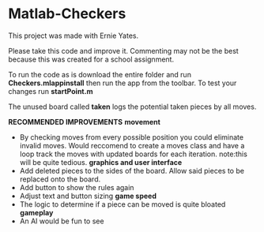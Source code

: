 # Matlab-Checkers
This project was made with Ernie Yates.

Please take this code and improve it. Commenting may not be the best because this was created for a school assignment.

To run the code as is download the entire folder and run **Checkers.mlappinstall** then run the app from the toolbar.
To test your changes run **startPoint.m**


The unused board called **taken** logs the potential taken pieces by all moves.


**RECOMMENDED IMPROVEMENTS**
  **movement**
  - By checking moves from every possible position you could eliminate invalid moves. Would reccomend to create a moves class and have a loop track the moves with updated boards for each iteration. note:this will be quite tedious.
  **graphics and user interface**
  - Add deleted pieces to the sides of the board. Allow said pieces to be replaced onto the board.
  - Add button to show the rules again
  - Adjust text and button sizing
  **game speed**
  - The logic to determine if a piece can be moved is quite bloated
  **gameplay**
  - An AI would be fun to see
